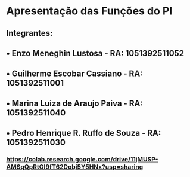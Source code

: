 # Apresentação das Funções do PI
## Integrantes:
## • Enzo Meneghin Lustosa - RA: 1051392511052
## • Guilherme Escobar Cassiano - RA: 1051392511001
## • Marina Luiza de Araujo Paiva - RA: 1051392511040
## • Pedro Henrique R. Ruffo de Souza - RA: 1051392511030

### https://colab.research.google.com/drive/11jMUSP-AMSqQpRtOI9fT62Dobj5Y5HNx?usp=sharing
